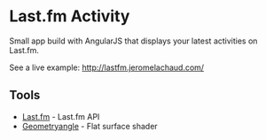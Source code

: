 Last.fm Activity
====================

Small app build with AngularJS that displays your latest activities on Last.fm.

See a live example: http://lastfm.jeromelachaud.com/


Tools
-----------
* [Last.fm] - Last.fm API
* [Geometryangle] - Flat surface shader

[Last.fm]:http://www.lastfm.fr/api
[Geometryangle]:https://github.com/TritonCode/Geometryangle

